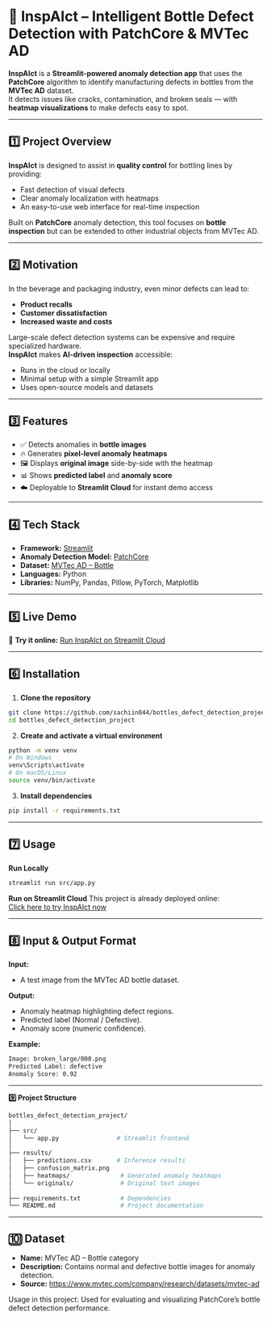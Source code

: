 # 🤖 InspAIct – Intelligent Bottle Defect Detection with PatchCore & MVTec AD

**InspAIct** is a **Streamlit-powered anomaly detection app** that uses the **PatchCore** algorithm to identify manufacturing defects in bottles from the **MVTec AD** dataset.  
It detects issues like cracks, contamination, and broken seals — with **heatmap visualizations** to make defects easy to spot.

---

## 1️⃣ Project Overview

**InspAIct** is designed to assist in **quality control** for bottling lines by providing:
- Fast detection of visual defects
- Clear anomaly localization with heatmaps
- An easy-to-use web interface for real-time inspection

Built on **PatchCore** anomaly detection, this tool focuses on **bottle inspection** but can be extended to other industrial objects from MVTec AD.

---

## 2️⃣ Motivation

In the beverage and packaging industry, even minor defects can lead to:
- **Product recalls**
- **Customer dissatisfaction**
- **Increased waste and costs**

Large-scale defect detection systems can be expensive and require specialized hardware.  
**InspAIct** makes **AI-driven inspection** accessible:
- Runs in the cloud or locally
- Minimal setup with a simple Streamlit app
- Uses open-source models and datasets

---

## 3️⃣ Features

- ✅ Detects anomalies in **bottle images**
- 🔥 Generates **pixel-level anomaly heatmaps**
- 🖼 Displays **original image** side-by-side with the heatmap
- 📊 Shows **predicted label** and **anomaly score**
- ☁️ Deployable to **Streamlit Cloud** for instant demo access

---

## 4️⃣ Tech Stack

- **Framework:** [Streamlit](https://streamlit.io/)
- **Anomaly Detection Model:** [PatchCore](https://arxiv.org/abs/2106.08265)
- **Dataset:** [MVTec AD – Bottle](https://www.mvtec.com/company/research/datasets/mvtec-ad)
- **Languages:** Python
- **Libraries:** NumPy, Pandas, Pillow, PyTorch, Matplotlib

---

## 5️⃣ Live Demo

🚀 **Try it online:** [Run InspAIct on Streamlit Cloud](https://sachiin044-bottles-defect-detection-project-srcapp-zoypv0.streamlit.app/)  

---

## 6️⃣ Installation

1. **Clone the repository**
```bash
git clone https://github.com/sachiin044/bottles_defect_detection_project.git
cd bottles_defect_detection_project
```

2. **Create and activate a virtual environment**
```bash
python -m venv venv
# On Windows
venv\Scripts\activate
# On macOS/Linux
source venv/bin/activate
```

3. **Install dependencies**
```bash
pip install -r requirements.txt
```

---

## 7️⃣ Usage

**Run Locally**
```bash
streamlit run src/app.py
```

**Run on Streamlit Cloud**
This project is already deployed online:  
[Click here to try InspAIct now](https://sachiin044-bottles-defect-detection-project-srcapp-zoypv0.streamlit.app/)

---

## 8️⃣ Input & Output Format

**Input:**
   - A test image from the MVTec AD bottle dataset.

**Output:**
   - Anomaly heatmap highlighting defect regions.
   - Predicted label (Normal / Defective).
   - Anomaly score (numeric confidence).

**Example:**
```bash
Image: broken_large/000.png
Predicted Label: defective
Anomaly Score: 0.92
```

---

**9️⃣ Project Structure**
```bash
bottles_defect_detection_project/
│
├── src/
│   └── app.py                # Streamlit frontend
│
├── results/
│   ├── predictions.csv       # Inference results
│   ├── confusion_matrix.png
│   ├── heatmaps/              # Generated anomaly heatmaps
│   └── originals/             # Original test images
│
├── requirements.txt           # Dependencies
└── README.md                  # Project documentation
```

---

## 🔟 Dataset
   - **Name:** MVTec AD – Bottle category
   - **Description:** Contains normal and defective bottle images for anomaly detection.
   - **Source:** https://www.mvtec.com/company/research/datasets/mvtec-ad

Usage in this project: Used for evaluating and visualizing PatchCore’s bottle defect detection performance.


